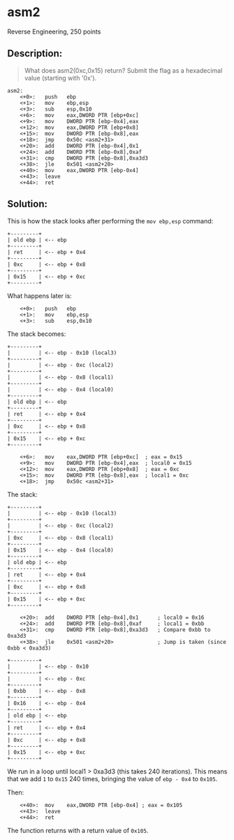 # asm2
Reverse Engineering, 250 points

## Description:
> What does asm2(0xc,0x15) return? Submit the flag as a hexadecimal value (starting with '0x').

```assembly
asm2:
	<+0>:	push   ebp
	<+1>:	mov    ebp,esp
	<+3>:	sub    esp,0x10
	<+6>:	mov    eax,DWORD PTR [ebp+0xc]
	<+9>:	mov    DWORD PTR [ebp-0x4],eax
	<+12>:	mov    eax,DWORD PTR [ebp+0x8]
	<+15>:	mov    DWORD PTR [ebp-0x8],eax
	<+18>:	jmp    0x50c <asm2+31>
	<+20>:	add    DWORD PTR [ebp-0x4],0x1
	<+24>:	add    DWORD PTR [ebp-0x8],0xaf
	<+31>:	cmp    DWORD PTR [ebp-0x8],0xa3d3
	<+38>:	jle    0x501 <asm2+20>
	<+40>:	mov    eax,DWORD PTR [ebp-0x4]
	<+43>:	leave  
	<+44>:	ret    
```

## Solution: 

This is how the stack looks after performing the `mov ebp,esp` command:

```
+---------+
| old ebp | <-- ebp
+---------+
| ret     | <-- ebp + 0x4
+---------+
| 0xc     | <-- ebp + 0x8
+---------+
| 0x15    | <-- ebp + 0xc
+---------+
```

What happens later is:

```assembly
	<+0>:	push   ebp
	<+1>:	mov    ebp,esp
	<+3>:	sub    esp,0x10
```

The stack becomes:
```
+---------+
|         | <-- ebp - 0x10 (local3)
+---------+
|         | <-- ebp - 0xc (local2)
+---------+
|         | <-- ebp - 0x8 (local1)
+---------+
|         | <-- ebp - 0x4 (local0)
+---------+
| old ebp | <-- ebp
+---------+
| ret     | <-- ebp + 0x4
+---------+
| 0xc     | <-- ebp + 0x8
+---------+
| 0x15    | <-- ebp + 0xc
+---------+

```

```assembly
	<+6>:	mov    eax,DWORD PTR [ebp+0xc]  ; eax = 0x15
	<+9>:	mov    DWORD PTR [ebp-0x4],eax  ; local0 = 0x15
	<+12>:	mov    eax,DWORD PTR [ebp+0x8]  ; eax = 0xc
	<+15>:	mov    DWORD PTR [ebp-0x8],eax  ; local1 = 0xc
	<+18>:	jmp    0x50c <asm2+31>
```

The stack:

```
+---------+
|         | <-- ebp - 0x10 (local3)
+---------+
|         | <-- ebp - 0xc (local2)
+---------+
| 0xc     | <-- ebp - 0x8 (local1)
+---------+
| 0x15    | <-- ebp - 0x4 (local0)
+---------+
| old ebp | <-- ebp
+---------+
| ret     | <-- ebp + 0x4
+---------+
| 0xc     | <-- ebp + 0x8
+---------+
| 0x15    | <-- ebp + 0xc
+---------+
```


```assembly
	<+20>:	add    DWORD PTR [ebp-0x4],0x1      ; local0 = 0x16
	<+24>:	add    DWORD PTR [ebp-0x8],0xaf     ; local1 = 0xbb
	<+31>:	cmp    DWORD PTR [ebp-0x8],0xa3d3   ; Compare 0xbb to 0xa3d3
	<+38>:	jle    0x501 <asm2+20>              ; Jump is taken (since 0xbb < 0xa3d3)
```

```
+---------+
|         | <-- ebp - 0x10
+---------+
|         | <-- ebp - 0xc
+---------+
| 0xbb    | <-- ebp - 0x8
+---------+
| 0x16    | <-- ebp - 0x4
+---------+
| old ebp | <-- ebp
+---------+
| ret     | <-- ebp + 0x4
+---------+
| 0xc     | <-- ebp + 0x8
+---------+
| 0x15    | <-- ebp + 0xc
+---------+
```

We run in a loop until local1 > 0xa3d3 (this takes 240 iterations). This means that we add `1` to `0x15` 240 times, bringing the value of `ebp - 0x4` to `0x105`.

Then:

```assembly
	<+40>:	mov    eax,DWORD PTR [ebp-0x4] ; eax = 0x105
	<+43>:	leave  
	<+44>:	ret    
```

The function returns with a return value of `0x105`.